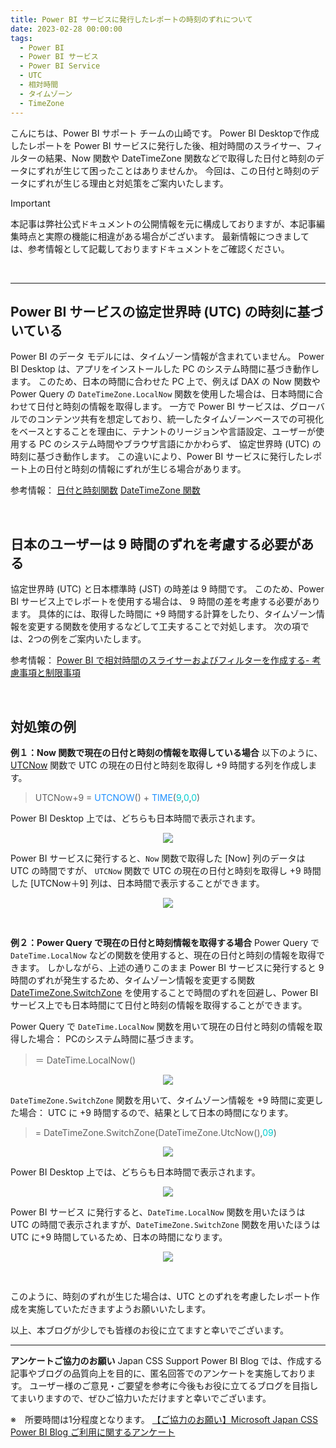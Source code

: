 ```yaml
---
title: Power BI サービスに発行したレポートの時刻のずれについて
date: 2023-02-28 00:00:00 
tags: 
  - Power BI
  - Power BI サービス
  - Power BI Service
  - UTC
  - 相対時間
  - タイムゾーン
  - TimeZone
---
```



こんにちは、Power BI サポート チームの山崎です。
Power BI Desktopで作成したレポートを Power BI サービスに発行した後、相対時間のスライサー、フィルターの結果、Now 関数や DateTimeZone 関数などで取得した日付と時刻のデータにずれが生じて困ったことはありませんか。
今回は、この日付と時刻のデータにずれが生じる理由と対処策をご案内いたします。

<!-- more -->

> [!IMPORTANT]
> 本記事は弊社公式ドキュメントの公開情報を元に構成しておりますが、本記事編集時点と実際の機能に相違がある場合がございます。
> 最新情報につきましては、参考情報として記載しておりますドキュメントをご確認ください。

</br>

---
## Power BI サービスの協定世界時 (UTC) の時刻に基づいている


Power BI のデータ モデルには、タイムゾーン情報が含まれていません。
Power BI Desktop は、アプリをインストールした PC のシステム時間に基づき動作します。
このため、日本の時間に合わせた PC 上で、例えば DAX の Now 関数や Power Query の `DateTimeZone.LocalNow` 関数を使用した場合は、日本時間に合わせて日付と時刻の情報を取得します。
一方で Power BI サービスは、グローバルでのコンテンツ共有を想定しており、統一したタイムゾーンベースでの可視化をベースとすることを理由に、テナントのリージョンや言語設定、ユーザーが使用する PC のシステム時間やブラウザ言語にかかわらず、 協定世界時 (UTC) の時刻に基づき動作します。 
この違いにより、Power BI サービスに発行したレポート上の日付と時刻の情報にずれが生じる場合があります。

参考情報： 
[日付と時刻関数]( https://learn.microsoft.com/ja-jp/dax/date-and-time-functions-dax) 
[DateTimeZone 関数]( https://learn.microsoft.com/ja-jp/powerquery-m/datetimezone-functions) 

</br>

## 日本のユーザーは 9 時間のずれを考慮する必要がある

協定世界時 (UTC) と日本標準時 (JST) の時差は 9 時間です。
このため、Power BI サービス上でレポートを使用する場合は、 9 時間の差を考慮する必要があります。 
具体的には、取得した時間に +9 時間する計算をしたり、タイムゾーン情報を変更する関数を使用するなどして工夫することで対処します。
次の項では、2つの例をご案内いたします。 

参考情報： 
[Power BI で相対時間のスライサーおよびフィルターを作成する- 考慮事項と制限事項](https://learn.microsoft.com/ja-jp/power-bi/create-reports/slicer-filter-relative-time#considerations-and-limitations) 


</br> 

## 対処策の例 

**例１：Now 関数で現在の日付と時刻の情報を取得している場合**
以下のように、[UTCNow](https://learn.microsoft.com/ja-jp/dax/utcnow-function-dax) 関数で UTC の現在の日付と時刻を取得し +9 時間する列を作成します。

> UTCNow+9 = <font color="DodgerBlue">UTCNOW</font>() + <font color="DodgerBlue">TIME</font>(<font color="DarkTurquoise">9</font>,<font color="DarkTurquoise">0</font>,<font color="DarkTurquoise">0</font>)

Power BI Desktop 上では、どちらも日本時間で表示されます。

<div align="center">
<img src="1.png">
</div>
</p>

Power BI サービスに発行すると、`Now` 関数で取得した [Now] 列のデータは UTC の時間ですが、 `UTCNow` 関数で UTC の現在の日付と時刻を取得し +9 時間した [UTCNow＋9] 列は、日本時間で表示することができます。

<div align="center">
<img src="2.png">
</div>
</p>

</br>

**例２：Power Query で現在の日付と時刻情報を取得する場合**
Power Query で `DateTime.LocalNow` などの関数を使用すると、現在の日付と時刻の情報を取得できます。
しかしながら、上述の通りこのまま Power BI サービスに発行すると 9 時間のずれが発生するため、タイムゾーン情報を変更する関数 [DateTimeZone.SwitchZone](https://learn.microsoft.com/ja-jp/powerquery-m/datetimezone-switchzone) を使用することで時間のずれを回避し、Power BI サービス上でも日本時間にて日付と時刻の情報を取得することができます。

Power Query で `DateTime.LocalNow` 関数を用いて現在の日付と時刻の情報を取得した場合：
PCのシステム時間に基づきます。

>＝ DateTime.LocalNow()

<div align="center">
<img src="3.png">
</div>
</p>

`DateTimeZone.SwitchZone` 関数を用いて、タイムゾーン情報を +9 時間に変更した場合：
UTC に +9 時間するので、結果として日本の時間になります。

>= DateTimeZone.SwitchZone(DateTimeZone.UtcNow(),<font color="DarkTurquoise">09</font>)

<div align="center">
<img src="4.png">
</div>
</p>

Power BI Desktop 上では、どちらも日本時間で表示されます。
<div align="center">
<img src="5.png">
</div>
</p>

Power BI サービス に発行すると、`DateTime.LocalNow` 関数を用いたほうは UTC の時間で表示されますが、`DateTimeZone.SwitchZone` 関数を用いたほうは UTC に+9 時間しているため、日本の時間になります。

<div align="center">
<img src="6.png">
</div>
</p>

</br>

このように、時刻のずれが生じた場合は、UTC とのずれを考慮したレポート作成を実施していただきますようお願いいたします。

以上、本ブログが少しでも皆様のお役に立てますと幸いでございます。

---

**アンケートご協力のお願い**
Japan CSS Support Power BI Blog では、作成する記事やブログの品質向上を目的に、匿名回答でのアンケートを実施しております。
ユーザー様のご意見・ご要望を参考に今後もお役に立てるブログを目指してまいりますので、ぜひご協力いただけますと幸いでございます。 

※　所要時間は1分程度となります。
[【ご協力のお願い】Microsoft Japan CSS Power BI Blog ご利用に関するアンケート](https://jpbap-sqlbi.github.io/blog/powerbi/pbi_blogsurvey2022/)